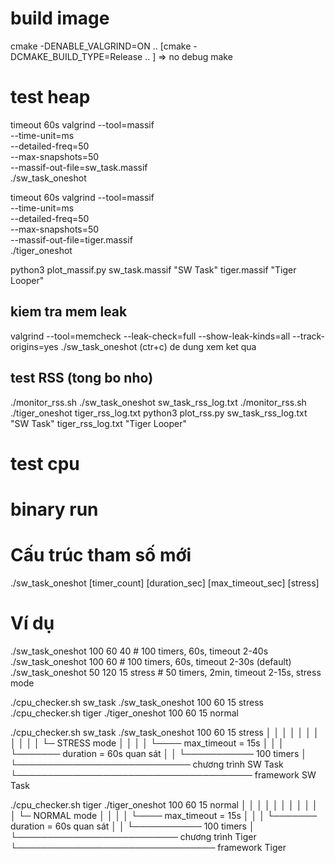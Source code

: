 # build image
cmake -DENABLE_VALGRIND=ON ..
[cmake -DCMAKE_BUILD_TYPE=Release .. ] => no debug
make 

# test heap
timeout 60s valgrind --tool=massif \
    --time-unit=ms \
    --detailed-freq=50 \
    --max-snapshots=50 \
    --massif-out-file=sw_task.massif \
    ./sw_task_oneshot

timeout 60s valgrind --tool=massif \
    --time-unit=ms \
    --detailed-freq=50 \
    --max-snapshots=50 \
    --massif-out-file=tiger.massif \
    ./tiger_oneshot

python3 plot_massif.py sw_task.massif "SW Task" tiger.massif "Tiger Looper"

## kiem tra mem leak
valgrind --tool=memcheck --leak-check=full --show-leak-kinds=all --track-origins=yes ./sw_task_oneshot
(ctr+c) de dung xem ket qua


## test RSS (tong bo nho)
./monitor_rss.sh ./sw_task_oneshot sw_task_rss_log.txt
./monitor_rss.sh ./tiger_oneshot tiger_rss_log.txt
python3 plot_rss.py sw_task_rss_log.txt "SW Task" tiger_rss_log.txt "Tiger Looper"

# test cpu

# binary run
# Cấu trúc tham số mới
./sw_task_oneshot [timer_count] [duration_sec] [max_timeout_sec] [stress]

# Ví dụ
./sw_task_oneshot 100 60 40        # 100 timers, 60s, timeout 2-40s
./sw_task_oneshot 100 60           # 100 timers, 60s, timeout 2-30s (default)
./sw_task_oneshot 50 120 15 stress # 50 timers, 2min, timeout 2-15s, stress mode

./cpu_checker.sh sw_task ./sw_task_oneshot 100 60 15 stress
./cpu_checker.sh tiger ./tiger_oneshot 100 60 15 normal

./cpu_checker.sh sw_task ./sw_task_oneshot 100 60 15 stress
                        │       │                │   │  │  │
                        │       │                │   │  │  └─ STRESS mode
                        │       │                │   │  └──── max_timeout = 15s
                        │       │                │   └─────── duration = 60s quan sát
                        │       │                └─────────── 100 timers
                        │       └──────────────────────────── chương trình SW Task
                        └────────────────────────────────────── framework SW Task

./cpu_checker.sh tiger ./tiger_oneshot 100 60 15 normal
                        │     │              │   │  │  │
                        │     │              │   │  │  └─ NORMAL mode
                        │     │              │   │  └──── max_timeout = 15s
                        │     │              │   └─────── duration = 60s quan sát
                        │     │              └─────────── 100 timers
                        │     └────────────────────────── chương trình Tiger
                        └──────────────────────────────── framework Tiger